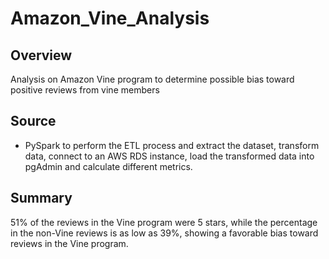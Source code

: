 # Amazon_Vine_Analysis
## Overview
Analysis on Amazon Vine program to determine possible bias toward positive reviews from vine members

## Source
* PySpark to perform the ETL process and extract the dataset, transform  data, connect to an AWS RDS instance, load the transformed 
data into pgAdmin and calculate different metrics. 

## Summary
51% of the reviews in the Vine program were 5 stars, while the percentage in the non-Vine reviews is as low as 39%, showing a favorable bias toward reviews in the Vine program.

